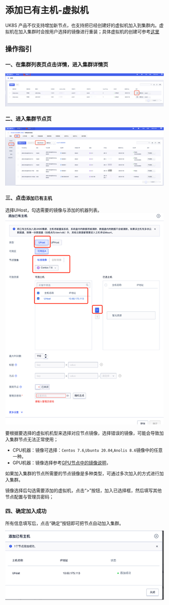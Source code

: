 # 添加已有主机-虚拟机

UK8S 产品不仅支持增加新节点，也支持把已经创建好的虚拟机加入到集群内。虚拟机在加入集群时会按用户选择的镜像进行重装；具体虚拟机的创建可参考[这里](/uhost/newuser/briefguide)


## 操作指引

### 一、在集群列表页点击详情，进入集群详情页
![](/images/userguide/添加已有节点1.png)
### 二、进入集群节点页
![](/images/userguide/添加已有节点2.png)

### 三、点击`添加已有主机`
选择UHost，勾选需要的镜像与添加的机器列表。    
![](/images/userguide/add-exist-node-3.png)


要根据要选择的虚拟机机型来选择对应节点镜像，选择错误的镜像，可能会导致加入集群节点无法正常使用；
* CPU机器：镜像可选择：`Centos 7.6`,`Ubuntu 20.04`,`Anolis 8.6`镜像中的任意一种。
* GPU机器：镜像选择参考[GPU节点中的镜像说明](/uk8s/administercluster/gpu-node)，


如果加入集群的节点所需要的节点镜像是多种类型，可通过多次加入的方式进行加入集群。

镜像选择后勾选需要添加的虚拟机，点击“>”按钮，加入已选择框，然后填写其他节点配置与管理员密码；

### 四、确定加入成功

所有信息填写后，点击“确定”按钮即可把节点自动加入集群。

![](/images/userguide/add-exist-node-4.png)



